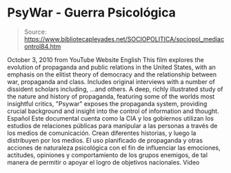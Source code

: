 # PsyWar - Guerra Psicológica

> Source: https://www.bibliotecapleyades.net/SOCIOPOLITICA/sociopol_mediacontrol84.htm

October 3, 2010
from
YouTube Website
English
This film explores the evolution of propaganda and public relations in the
United States, with an emphasis on the elitist theory of democracy and the
relationship between war, propaganda and class.
Includes original interviews with a number of dissident scholars including,
...and others.
A deep, richly illustrated study of the nature and history of propaganda,
featuring some of the worlds most insightful critics, "Psywar" exposes the
propaganda system, providing crucial background and insight into the control
of information and thought.
Español
Este documental cuenta como
la CIA y los gobiernos utilizan los estudios de
relaciones públicas para manipular a las personas a través de
los medios de
comunicación. Crean diferentes historias, y luego la distribuyen por los
medios.
El uso planificado de propaganda y otras acciones de naturaleza
psicológica con el fin de influenciar las emociones, actitudes, opiniones y
comportamiento de los grupos enemigos, de tal manera de permitir o apoyar el
logro de objetivos nacionales.
Video
